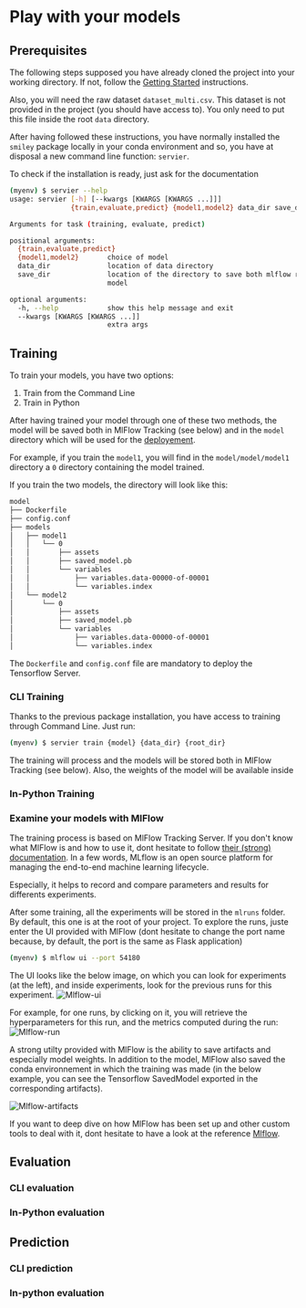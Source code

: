 # Play with your models

## Prerequisites

The following steps supposed you have already cloned the project into your working directory. If not, follow the [Getting Started](README.md) instructions.

Also, you will need the raw dataset `dataset_multi.csv`. This dataset is not provided in the project (you should have access to). You only need to put this file inside the root `data` directory.


After having followed these instructions, you have normally installed the `smiley` package locally in your conda environment and so, you have at disposal a new command line function: `servier`.

To check if the installation is ready, just ask for the documentation 

```sh
(myenv) $ servier --help
usage: servier [-h] [--kwargs [KWARGS [KWARGS ...]]]
               {train,evaluate,predict} {model1,model2} data_dir save_dir

Arguments for task (training, evaluate, predict)

positional arguments:
  {train,evaluate,predict}
  {model1,model2}       choice of model
  data_dir              location of data directory
  save_dir              location of the directory to save both mlflow runs and
                        model

optional arguments:
  -h, --help            show this help message and exit
  --kwargs [KWARGS [KWARGS ...]]
                        extra args
```

## Training

To train your models, you have two options:

1. Train from the Command Line
2. Train in Python

After having trained your model through one of these two methods, the model will be saved both in MlFlow Tracking (see below) and in the `model` directory which will be used for the [deployement](deploy.md).

For example, if you train the `model1`, you will find in the `model/model/model1` directory a `0` directory containing the model trained.

If you train the two models, the directory will look like this:
```sh
model
├── Dockerfile
├── config.conf
├── models
│   ├── model1
│   │   └── 0
│   │       ├── assets
│   │       ├── saved_model.pb
│   │       └── variables
│   │           ├── variables.data-00000-of-00001
│   │           └── variables.index
│   └── model2
│       └── 0
│           ├── assets
│           ├── saved_model.pb
│           └── variables
│               ├── variables.data-00000-of-00001
│               └── variables.index
```

The `Dockerfile` and `config.conf` file are mandatory to deploy the Tensorflow Server.
### CLI Training

Thanks to the previous package installation, you have access to training through Command Line. Just run:

```sh
(myenv) $ servier train {model} {data_dir} {root_dir}
```

The training will process and the models will be stored both in MlFlow Tracking (see below). Also, the weights of the model will be available inside
### In-Python Training

### Examine your models with MlFlow

The training process is based on MlFlow Tracking Server. If you don't know what MlFlow is and how to use it, dont hesitate to follow [their (strong) documentation](https://mlflow.org/docs/latest/index.html "MlFlow Documentation"). In a few words, MLflow is an open source platform for managing the end-to-end machine learning lifecycle.

Especially, it helps to record and compare parameters and results for differents experiments.

After some training, all the experiments will be stored in the `mlruns` folder. By default, this one is at the root of your project. To explore the runs, juste enter the UI provided with MlFlow (dont hesitate to change the port name because, by default, the port is the same as Flask application)

```sh
(myenv) $ mlflow ui --port 54180
```

The UI looks like the below image, on which you can look for experiments (at the left), and inside experiments, look for the previous runs for this experiment. 
![Mlflow-ui](https://user-images.githubusercontent.com/34337781/107247673-d1c19a80-6a31-11eb-95c1-34caad5f5bf8.png)

For example, for one runs, by clicking on it, you will retrieve the hyperparameters for this run, and the metrics computed during the run:
![Mlflow-run](https://user-images.githubusercontent.com/34337781/107249702-e43cd380-6a33-11eb-8b10-0b31797e3072.png)

A strong utilty provided with MlFlow is the ability to save artifacts and especially model weights. In addition to the model, MlFlow also saved the conda environnement in which the training was made (in the below example, you can see the Tensorflow SavedModel exported in the corresponding artifacts).

![Mlflow-artifacts](https://user-images.githubusercontent.com/34337781/107250377-2cf48c80-6a34-11eb-8d92-4a55808242d9.png)

If you want to deep dive on how MlFlow has been set up and other custom tools to deal with it, dont hesitate to have a look at the reference [Mlflow](mlflow.md).

## Evaluation

### CLI evaluation

### In-Python evaluation

## Prediction

### CLI prediction

### In-python evaluation